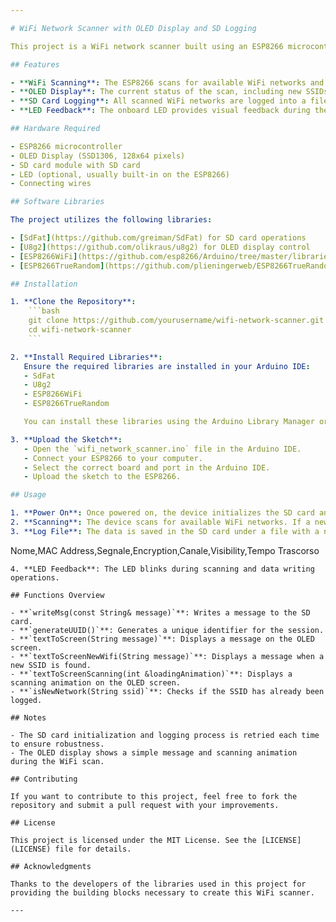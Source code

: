 ```yaml
---

# WiFi Network Scanner with OLED Display and SD Logging

This project is a WiFi network scanner built using an ESP8266 microcontroller, which logs WiFi network data to an SD card and displays status messages on an OLED display. The primary goal is to scan the area for WiFi networks, log the detected SSIDs and related information to an SD card, and provide visual feedback on an OLED screen.

## Features

- **WiFi Scanning**: The ESP8266 scans for available WiFi networks and logs their details such as SSID, MAC address, signal strength, encryption type, channel, visibility, and the elapsed time since the scan started.
- **OLED Display**: The current status of the scan, including new SSIDs found, is displayed on an OLED screen.
- **SD Card Logging**: All scanned WiFi networks are logged into a file on an SD card for further analysis.
- **LED Feedback**: The onboard LED provides visual feedback during the scan and SD card operations.

## Hardware Required

- ESP8266 microcontroller
- OLED Display (SSD1306, 128x64 pixels)
- SD card module with SD card
- LED (optional, usually built-in on the ESP8266)
- Connecting wires

## Software Libraries

The project utilizes the following libraries:

- [SdFat](https://github.com/greiman/SdFat) for SD card operations
- [U8g2](https://github.com/olikraus/u8g2) for OLED display control
- [ESP8266WiFi](https://github.com/esp8266/Arduino/tree/master/libraries/ESP8266WiFi) for WiFi operations
- [ESP8266TrueRandom](https://github.com/plieningerweb/ESP8266TrueRandom) for UUID generation

## Installation

1. **Clone the Repository**:
    ```bash
    git clone https://github.com/yourusername/wifi-network-scanner.git
    cd wifi-network-scanner
    ```

2. **Install Required Libraries**:
   Ensure the required libraries are installed in your Arduino IDE:
   - SdFat
   - U8g2
   - ESP8266WiFi
   - ESP8266TrueRandom

   You can install these libraries using the Arduino Library Manager or manually.

3. **Upload the Sketch**:
   - Open the `wifi_network_scanner.ino` file in the Arduino IDE.
   - Connect your ESP8266 to your computer.
   - Select the correct board and port in the Arduino IDE.
   - Upload the sketch to the ESP8266.

## Usage

1. **Power On**: Once powered on, the device initializes the SD card and OLED display. It generates a unique file name using a UUID for each session.
2. **Scanning**: The device scans for available WiFi networks. If a new SSID is found, it logs the details to the SD card and displays a message on the OLED screen.
3. **Log File**: The data is saved in the SD card under a file with a name like `wifi_data_<UUID>.txt`. The file contains:
   ```
   Nome,MAC Address,Segnale,Encryption,Canale,Visibility,Tempo Trascorso
   ```
4. **LED Feedback**: The LED blinks during scanning and data writing operations.

## Functions Overview

- **`writeMsg(const String& message)`**: Writes a message to the SD card.
- **`generateUUID()`**: Generates a unique identifier for the session.
- **`textToScreen(String message)`**: Displays a message on the OLED screen.
- **`textToScreenNewWifi(String message)`**: Displays a message when a new SSID is found.
- **`textToScreenScanning(int &loadingAnimation)`**: Displays a scanning animation on the OLED screen.
- **`isNewNetwork(String ssid)`**: Checks if the SSID has already been logged.

## Notes

- The SD card initialization and logging process is retried each time to ensure robustness.
- The OLED display shows a simple message and scanning animation during the WiFi scan.

## Contributing

If you want to contribute to this project, feel free to fork the repository and submit a pull request with your improvements.

## License

This project is licensed under the MIT License. See the [LICENSE](LICENSE) file for details.

## Acknowledgments

Thanks to the developers of the libraries used in this project for providing the building blocks necessary to create this WiFi scanner.

---
```

